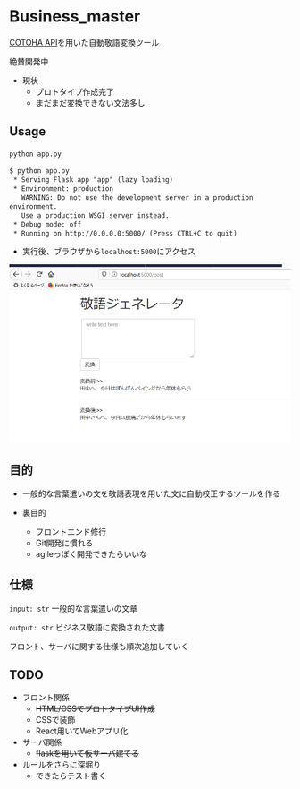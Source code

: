 # Business_master
[COTOHA API](https://api.ce-cotoha.com/contents/index.html)を用いた自動敬語変換ツール

絶賛開発中

- 現状
  - プロトタイプ作成完了
  - まだまだ変換できない文法多し

## Usage

`python app.py`

```
$ python app.py
 * Serving Flask app "app" (lazy loading)
 * Environment: production
   WARNING: Do not use the development server in a production environment.
   Use a production WSGI server instead.
 * Debug mode: off
 * Running on http://0.0.0.0:5000/ (Press CTRL+C to quit)

```

- 実行後、ブラウザから`localhost:5000`にアクセス


![image](demo_img.png)

## 目的
- 一般的な言葉遣いの文を敬語表現を用いた文に自動校正するツールを作る

- 裏目的
  - フロントエンド修行
  - Git開発に慣れる
  - agileっぽく開発できたらいいな

## 仕様
`input: str` 一般的な言葉遣いの文章

`output: str` ビジネス敬語に変換された文書

フロント、サーバに関する仕様も順次追加していく



## TODO
- フロント関係
   - ~~HTML/CSSでプロトタイプUI作成~~
   - CSSで装飾
   - React用いてWebアプリ化
- サーバ関係
   - ~~flaskを用いて仮サーバ建てる~~
- ルールをさらに深堀り
   - できたらテスト書く
